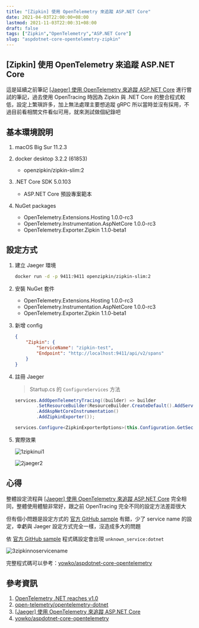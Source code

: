 ```yaml
---
title: "[Zipkin] 使用 OpenTelemetry 來追蹤 ASP.NET Core"
date: 2021-04-03T22:00:00+08:00
lastmod: 2021-11-03T22:00:31+08:00
draft: false
tags: ["Zipkin","OpenTelemetry","ASP.NET Core"]
slug: "aspdotnet-core-opentelemetry-zipkin"
---
```


## [Zipkin] 使用 OpenTelemetry 來追蹤 ASP.NET Core

這是延續之前筆記 [[Jaeger] 使用 OpenTelemetry 來追蹤 ASP.NET Core](/aspdotnet-core-opentelemetry-jaeger) 進行嘗試的筆記，過去使用 OpenTracing 時因為 Zipkin 與 .NET Core 的整合程式較低，設定上繁瑣許多，加上無法處理主要想追蹤 gRPC 所以當時並沒有採用，不過目前看相關文件看似可用，就來測試做個紀錄吧

## 基本環境說明

1. macOS Big Sur 11.2.3
2. docker desktop 3.2.2 (61853)

    - openzipkin/zipkin-slim:2

3. .NET Core SDK 5.0.103

    - ASP.NET Core 預設專案範本

4. NuGet packages

    - OpenTelemetry.Extensions.Hosting 1.0.0-rc3
    - OpenTelemetry.Instrumentation.AspNetCore 1.0.0-rc3
    - OpenTelemetry.Exporter.Zipkin 1.1.0-beta1

## 設定方式

1. 建立 Jaeger 環境

    ```bash
    docker run -d -p 9411:9411 openzipkin/zipkin-slim:2
    ```

2. 安裝 NuGet 套件

    - OpenTelemetry.Extensions.Hosting 1.0.0-rc3
    - OpenTelemetry.Instrumentation.AspNetCore 1.0.0-rc3
    - OpenTelemetry.Exporter.Zipkin 1.1.0-beta1

3. 新增 config

    ```json
    {
        "Zipkin": {
            "ServiceName": "zipkin-test",
            "Endpoint": "http://localhost:9411/api/v2/spans"
        }
    }
    ```

4. 註冊 Jaeger

    > Startup.cs 的 `ConfigureServices` 方法

    ```cs
    services.AddOpenTelemetryTracing((builder) => builder
            .SetResourceBuilder(ResourceBuilder.CreateDefault().AddService(this.Configuration.GetValue<string>("Zipkin:ServiceName")))
            .AddAspNetCoreInstrumentation()
            .AddZipkinExporter());

    services.Configure<ZipkinExporterOptions>(this.Configuration.GetSection("Zipkin"));
    ```

5. 實際效果

    ![1zipkinui1](https://user-images.githubusercontent.com/3851540/112747564-c843c000-8fe8-11eb-9a60-6b91c65042a3.png)

    ![2jaeger2](https://user-images.githubusercontent.com/3851540/112747566-ca0d8380-8fe8-11eb-9812-6c946d60dd74.png)

## 心得

整體設定流程與 [[Jaeger] 使用 OpenTelemetry 來追蹤 ASP.NET Core](/aspdotnet-core-opentelemetry-jaeger) 完全相同，整體使用體驗非常好，跟之前 OpenTracing 完全不同的設定方法差距很大

但有個小問題是設定方式的 [官方 GitHub sample](https://github.com/open-telemetry/opentelemetry-dotnet/blob/5bf2b42379d1d993fc2f1cec1e54ab1aab3bb3f0/examples/AspNetCore/Startup.cs#L71) 有錯，少了 service name 的設定，幸虧與 Jaeger 設定方式完全一樣，沒造成多大的問題

依 [官方 GitHub sample](https://github.com/open-telemetry/opentelemetry-dotnet/blob/5bf2b42379d1d993fc2f1cec1e54ab1aab3bb3f0/examples/AspNetCore/Startup.cs#L71) 程式碼設定會出現 `unknown_service:dotnet`

![3zipkinnoservicename](https://user-images.githubusercontent.com/3851540/112747568-cbd74700-8fe8-11eb-8262-7fe23f59d680.png)

完整程式碼可以參考：[yowko/aspdotnet-core-opentelemetry](https://github.com/yowko/aspdotnet-core-opentelemetry)

## 參考資訊

1. [OpenTelemetry .NET reaches v1.0](https://devblogs.microsoft.com/dotnet/opentelemetry-net-reaches-v1-0/?WT.mc_id=DOP-MVP-5002594)
2. [open-telemetry/opentelemetry-dotnet](https://github.com/open-telemetry/opentelemetry-dotnet/tree/main/examples/AspNetCore)
3. [[Jaeger] 使用 OpenTelemetry 來追蹤 ASP.NET Core](/aspdotnet-core-opentelemetry-jaeger)
4. [yowko/aspdotnet-core-opentelemetry](https://github.com/yowko/aspdotnet-core-opentelemetry)
